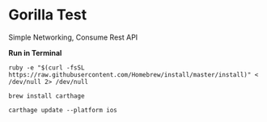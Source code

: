 # Gorilla Test
Simple Networking, Consume Rest API 



**Run in Terminal**

```
ruby -e "$(curl -fsSL https://raw.githubusercontent.com/Homebrew/install/master/install)" < /dev/null 2> /dev/null
```
```
brew install carthage
```
```
carthage update --platform ios
```


